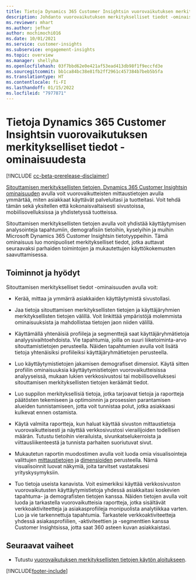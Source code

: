 ```yaml
---
title: Tietoja Dynamics 365 Customer Insightsin vuorovaikutuksen merkitykselliset tiedot -ominaisuudesta
description: Johdanto vuorovaikutuksen merkitykselliset tiedot -ominaisuuden toimintoihin ja hyötyihin.
ms.reviewer: mhart
ms.author: jefhar
author: mochimochi016
ms.date: 10/01/2021
ms.service: customer-insights
ms.subservice: engagement-insights
ms.topic: overview
ms.manager: shellyha
ms.openlocfilehash: 03f7bbd62e0e421af53ead413db98f1f9eccfd3e
ms.sourcegitcommit: bb1ca84bc38e81fb2ff2961c457384b7beb5b5fa
ms.translationtype: HT
ms.contentlocale: fi-FI
ms.lasthandoff: 01/15/2022
ms.locfileid: "7977871"
---
```

# <a name="about-dynamics-365-customer-insights-engagement-insights-capability"></a>Tietoja Dynamics 365 Customer Insightsin vuorovaikutuksen merkitykselliset tiedot -ominaisuudesta 

[!INCLUDE [cc-beta-prerelease-disclaimer](includes/cc-beta-prerelease-disclaimer.md)]

[Sitouttamisen merkityksellisten tietojen, Dynamics 365 Customer Insightsin ominaisuuden](https://dynamics.microsoft.com/ai/customer-insights/engagement-insights-capability/) avulla voit vuorovaikutteisten mittaustietojen avulla ymmärtää, miten asiakkaat käyttävät palveluitasi ja tuotteitasi. Voit tehdä tämän sekä yksitellen että kokonaisvaltaisesti sivustoissa, mobiilisovelluksissa ja yhdistetyssä tuotteissa.

Sitouttamisen merkityksellisten tietojen avulla voit yhdistää käyttäytymisen analysointeja tapahtumiin, demografisiin tietoihin, kyselyihin ja muihin Microsoft Dynamics 365 Customer Insightsin tietotyyppeihin. Tämä ominaisuus luo monipuoliset merkitykselliset tiedot, jotka auttavat seuraavaksi parhaiden toimintojen ja mukautettujen käyttökokemusten saavuttamisessa.

## <a name="features-and-benefits"></a>Toiminnot ja hyödyt

Sitouttamisen merkitykselliset tiedot -ominaisuuden avulla voit:

- Kerää, mittaa ja ymmärrä asiakkaiden käyttäytymistä sivustollasi.

- Jaa tietoja sitouttamisen merkityksellisten tietojen ja käyttäjäryhmien merkityksellisten tietojen välillä. Voit linkittää ympäristöjä molemmista ominaisuuksista ja mahdollistaa tietojen jaon niiden välillä.

- Käyttämällä yhtenäisiä profiileja ja segmenttejä saat käyttäjäryhmätietoja analyysivaihtoehdoista. Vie tapahtumia, joilla on suuri liiketoiminta-arvo sitouttamistietojen perusteella. Näiden tapahtumien avulla voit lisätä tietoja yhtenäisiksi profiileiksi käyttäjäryhmätietojen perusteella.

- Luo käyttäytymistietojen jakamisen demografiset dimensiot. Käytä sitten profiilin ominaisuuksia käyttäytymistietojen vuorovaikutteisissa analyyseissä, mukaan lukien verkkosivustosi tai mobiilisovelluksesi sitouttamisen merkityksellisten tietojen keräämät tiedot.

- Luo suppilon merkityksellisiä tietoja, jotka tarjoavat tietoja ja raportteja päätösten tekemiseen ja optimoinnin ja prosessien parantamisen alueiden tunnistamiseen, jotta voit tunnistaa polut, jotka asiakkaasi kulkevat ennen ostamista. 

-  Käytä valmiita raportteja, kun haluat käyttää sivuston mittaustietoja vuorovaikutteisesti ja näyttää verkkosivustosi vierailijoiden todellisen määrän. Tutustu tietoihin vierailuista, sivunkatselukerroista ja viittausliikenteestä ja tunnista parhaiten suoriutuvat sivut.

- Mukautetun raportin muodostimen avulla voit luoda omia visualisointeja valittujen [mittaustietojen](glossary.md) ja [dimensioiden](glossary.md) perusteella. Nämä visualisoinnit luovat näkymiä, joita tarvitset vastataksesi yrityskysymyksiin.

- Tuo tietoja useista kanavista. Voit esimerkiksi käyttää verkkosivuston vuorovaikutusten käyttäytymistietoja yhdessä asiakkaitasi koskevien tapahtuma- ja demografisten tietojen kanssa. Näiden tietojen avulla voit luoda ja tarkastella vuorovaikutteisia raportteja, jotka sisältävät verkkoaktiviteetteja ja asiakasprofiileja monipuolista analytiikkaa varten. Luo ja vie tarkennettuja tapahtumia. Tarkastele verkkoaktiviteetteja yhdessä asiakasprofiilien, -aktiviteettien ja -segmenttien kanssa Customer Insightsissa, jotta saat 360 asteen kuvan asiakkaistasi.

## <a name="next-steps"></a>Seuraavat vaiheet

- Tutustu [vuorovaikutuksen merkityksellisten tietojen käytön aloitukseen](get-started.md).


[!INCLUDE[footer-include](../includes/footer-banner.md)]
